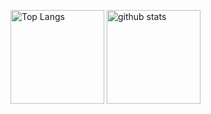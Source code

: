 <p align="left"> 
  <img alt="Top Langs" height="150px" src="https://github-readme-stats.vercel.app/api/top-langs/?username=Ryuzu2048&layout=compact&show_icons=true&theme=onedark" />
  <img alt="github stats" height="150px" src="https://github-readme-stats.vercel.app/api?username=Ryuzu2048&theme=onedark&show_icons=ture" />
</p>
